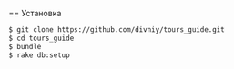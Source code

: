 == Установка


``` sh
$ git clone https://github.com/divniy/tours_guide.git
$ cd tours_guide
$ bundle
$ rake db:setup
```
